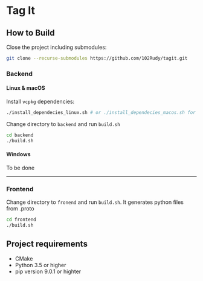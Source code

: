 # Tag It

## How to Build
Close the project including submodules:
```bash
git clone --recurse-submodules https://github.com/102Rudy/tagit.git
```


### Backend
#### Linux & macOS
Install `vcpkg` dependencies:
```bash
./install_dependecies_linux.sh # or ./install_dependecies_macos.sh for macOS
```

Change directory to `backend` and run `build.sh`
```bash
cd backend
./build.sh
```

#### Windows
To be done

---

### Frontend

Change directory to `fronend` and run `build.sh`. It generates python files from .proto
```bash
cd frontend
./build.sh
```



## Project requirements

- CMake
- Python 3.5 or higher
- pip version 9.0.1 or highter
